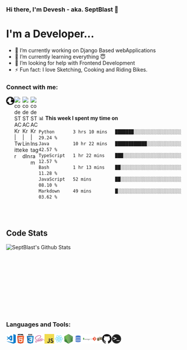 ### Hi there, I'm Devesh - aka. SeptBlast 👋

# I'm a Developer...

<!--
**SeptBlast/SeptBlast** is a ✨ _special_ ✨ repository because its `README.md` (this file) appears on your GitHub profile.

Here are some ideas to get you started:
-->
- 🔭 I’m currently working on Django Based webApplications
- 🌱 I’m currently learning everything 😇
- 🤔 I’m looking for help with Frontend Development
- ⚡ Fun fact: I love Sketching, Cooking and Riding Bikes.

### Connect with me:

[<img align="left" alt="https://septblast.github.io/portfolio/" width="22px" src="https://raw.githubusercontent.com/iconic/open-iconic/master/svg/globe.svg" />][website]
[<img align="left" alt="codeSTACKr | Twitter" width="22px" src="https://cdn.jsdelivr.net/npm/simple-icons@v3/icons/twitter.svg" />][twitter]
[<img align="left" alt="codeSTACKr | LinkedIn" width="22px" src="https://cdn.jsdelivr.net/npm/simple-icons@v3/icons/linkedin.svg" />][linkedin]
[<img align="left" alt="codeSTACKr | Instagram" width="22px" src="https://cdn.jsdelivr.net/npm/simple-icons@v3/icons/instagram.svg" />][instagram]

<br />
<br />

📊 **This week I spent my time on**
<!--START_SECTION:waka-->
```text
Python       3 hrs 10 mins   ███████░░░░░░░░░░░░░░░░░░   29.24 % 
Java         10 hr 22 mins   ████████████░░░░░░░░░░░░░   42.57 % 
TypeScript   1 hr 22 mins    ███░░░░░░░░░░░░░░░░░░░░░░   12.57 % 
Bash         1 hr 13 mins    ██░░░░░░░░░░░░░░░░░░░░░░░   11.28 % 
JavaScript   52 mins         ██░░░░░░░░░░░░░░░░░░░░░░░   08.10 % 
Markdown     49 mins         █░░░░░░░░░░░░░░░░░░░░░░░░   03.62 %
```
<!--END_SECTION:waka-->

<br />
<br />


## Code Stats
<img align="left" alt="SeptBlast's Github Stats" src="https://github-readme-stats.vercel.app/api?username=SeptBlast&show_icons=true&hide_border=true" /><br /><br />
<br /><br />
<br /><br />
<br />

<br />


<br />
<br />

### Languages and Tools:

<img align="left" alt="Visual Studio Code" width="26px" src="https://raw.githubusercontent.com/github/explore/80688e429a7d4ef2fca1e82350fe8e3517d3494d/topics/visual-studio-code/visual-studio-code.png" />
<img align="left" alt="HTML5" width="26px" src="https://raw.githubusercontent.com/github/explore/80688e429a7d4ef2fca1e82350fe8e3517d3494d/topics/html/html.png" />
<img align="left" alt="CSS3" width="26px" src="https://raw.githubusercontent.com/github/explore/80688e429a7d4ef2fca1e82350fe8e3517d3494d/topics/css/css.png" />
<img align="left" alt="Sass" width="26px" src="https://raw.githubusercontent.com/github/explore/80688e429a7d4ef2fca1e82350fe8e3517d3494d/topics/sass/sass.png" />
<img align="left" alt="JavaScript" width="26px" src="https://raw.githubusercontent.com/github/explore/80688e429a7d4ef2fca1e82350fe8e3517d3494d/topics/javascript/javascript.png" />
<img align="left" alt="React" width="26px" src="https://raw.githubusercontent.com/github/explore/80688e429a7d4ef2fca1e82350fe8e3517d3494d/topics/react/react.png" />
<img align="left" alt="Node.js" width="26px" src="https://raw.githubusercontent.com/github/explore/80688e429a7d4ef2fca1e82350fe8e3517d3494d/topics/nodejs/nodejs.png" />
<img align="left" alt="SQL" width="26px" src="https://raw.githubusercontent.com/github/explore/80688e429a7d4ef2fca1e82350fe8e3517d3494d/topics/sql/sql.png" />
<img align="left" alt="MongoDB" width="26px" src="https://raw.githubusercontent.com/github/explore/80688e429a7d4ef2fca1e82350fe8e3517d3494d/topics/mongodb/mongodb.png" />
<img align="left" alt="Git" width="26px" src="https://raw.githubusercontent.com/github/explore/80688e429a7d4ef2fca1e82350fe8e3517d3494d/topics/git/git.png" />
<img align="left" alt="GitHub" width="26px" src="https://raw.githubusercontent.com/github/explore/78df643247d429f6cc873026c0622819ad797942/topics/github/github.png" />
<img align="left" alt="HTML5" width="26px" src="https://raw.githubusercontent.com/github/explore/80688e429a7d4ef2fca1e82350fe8e3517d3494d/topics/terminal/terminal.png" />

<br />
<br />


[website]: https://septblast.github.io/portfolio/
[twitter]: https://twitter.com/i_amdevesh
[instagram]: https://instagram.com/i_amdevesh
[linkedin]: https://linkedin.com/in/deveshkumar12

